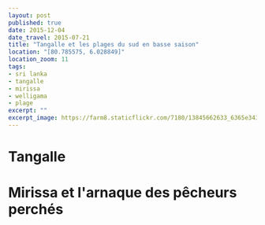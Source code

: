 ```yaml
---
layout: post
published: true
date: 2015-12-04
date_travel: 2015-07-21
title: "Tangalle et les plages du sud en basse saison"
location: "[80.785575, 6.028849]"
location_zoom: 11
tags:
- sri lanka
- tangalle
- mirissa
- welligama
- plage
excerpt: ""
excerpt_image: https://farm8.staticflickr.com/7180/13845662633_6365e34316_c.jpg
---
```


# Tangalle

# Mirissa et l'arnaque des pêcheurs perchés
